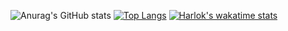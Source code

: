 ![Anurag's GitHub stats](https://github-readme-stats.vercel.app/api?username=jjelement&show_icons=true&theme=tokyonight)
[![Top Langs](https://github-readme-stats.vercel.app/api/top-langs/?username=jjelement&layout=donut)](https://github.com/anuraghazra/github-readme-stats)
[![Harlok's wakatime stats](https://github-readme-stats.vercel.app/api/wakatime?username=@018b15d4-a001-419e-849e-757be4226a14)](https://github.com/anuraghazra/github-readme-stats)
